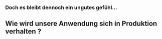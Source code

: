 ### Doch es bleibt dennoch ein ungutes gefühl...
## Wie wird unsere Anwendung sich in Produktion verhalten ?